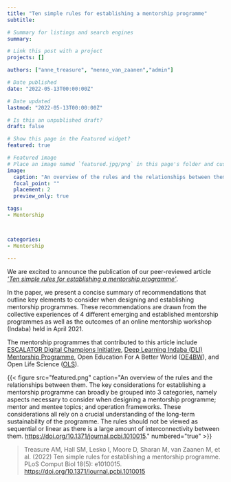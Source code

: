 ```yaml
---
title: "Ten simple rules for establishing a mentorship programme"
subtitle: 

# Summary for listings and search engines
summary:  

# Link this post with a project
projects: []

authors: ["anne_treasure", "menno_van_zaanen","admin"]

# Date published
date: "2022-05-13T00:00:00Z"

# Date updated
lastmod: "2022-05-13T00:00:00Z"

# Is this an unpublished draft?
draft: false

# Show this page in the Featured widget?
featured: true

# Featured image
# Place an image named `featured.jpg/png` in this page's folder and customize its options here.
image:
  caption: "An overview of the rules and the relationships between them. The key considerations for establishing a mentorship programme can broadly be grouped into 3 categories, namely aspects necessary to consider when designing a mentorship programme; mentor and mentee topics; and operation frameworks. These considerations all rely on a crucial understanding of the long-term sustainability of the programme. The rules should not be viewed as sequential or linear as there is a large amount of interconnectivity between them. https://doi.org/10.1371/journal.pcbi.1010015"
  focal_point: ""
  placement: 2
  preview_only: true

tags:
- Mentorship



categories:
- Mentorship

---
```


We are excited to announce the publication of our peer-reviewed article *['Ten simple rules for establishing a mentorship programme'](https://journals.plos.org/ploscompbiol/article?id=10.1371/journal.pcbi.1010015)*.

In the paper, we present a concise summary of recommendations that outline key elements to consider when designing and establishing mentorship programmes. These recommendations are drawn from the collective experiences of 4 different emerging and established mentorship programmes as well as the outcomes of an online mentorship workshop (Indaba) held in April 2021.

The mentorship programmes that contributed to this article include [ESCALATOR Digital
Champions Initiative](https://escalator.sadilar.org/champions/overview),  [Deep Learning Indaba (DLI) Mentorship Programme](https://deeplearningindaba.com/mentorship), Open Education For A Better World ([OE4BW](https://oe4bw.org)), and Open Life Science ([OLS](https://openlifesci.org)).  


{{< figure src="featured.png" caption="An overview of the rules and the relationships between them. The key considerations for establishing a mentorship programme can broadly be grouped into 3 categories, namely aspects necessary to consider when designing a mentorship programme; mentor and mentee topics; and operation frameworks. These considerations all rely on a crucial understanding of the long-term sustainability of the programme. The rules should not be viewed as sequential or linear as there is a large amount of interconnectivity between them. https://doi.org/10.1371/journal.pcbi.1010015." numbered="true" >}}


> Treasure AM, Hall SM, Lesko I, Moore D, Sharan M, van Zaanen M, et al. (2022) Ten simple rules for establishing a mentorship programme. PLoS Comput Biol 18(5): e1010015. <https://doi.org/10.1371/journal.pcbi.1010015>
